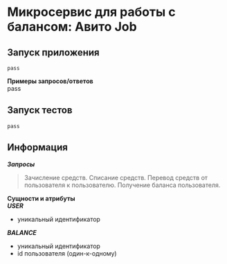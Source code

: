 # Микросервис для работы с балансом: Авито Job

## Запуск приложения
```
pass
```
**Примеры запросов/ответов** </br>
pass

## Запуск тестов
```
pass
```

## Информация
***Запросы*** </br>

> Зачисление средств.
> Списание средств.
> Перевод средств от пользователя к пользователю.
> Получение баланса пользователя.

**Сущности и атрибуты** </br>
***USER*** </br>
- уникальный идентификатор

***BALANCE*** </br>
- уникальный идентификатор
- id пользователя (один-к-одному)

